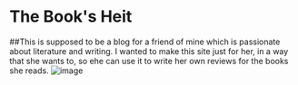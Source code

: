 # The Book's Heit



##This is supposed to be a blog for a friend of mine which is passionate about literature and writing. I wanted to make this site just for her, in a way that she wants to, so ehe can use it to write her own reviews for the books she reads.
![image](https://user-images.githubusercontent.com/79668619/190677956-b74370cd-f0e2-4bd3-9dd6-d85f5a2c4eb3.png)

